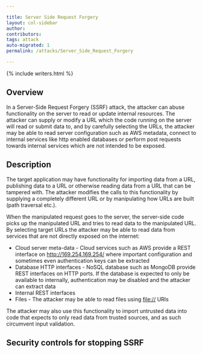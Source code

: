 ```yaml
---

title: Server Side Request Forgery
layout: col-sidebar
author:
contributors:
tags: attack
auto-migrated: 1
permalink: /attacks/Server_Side_Request_Forgery

---
```


{% include writers.html %}

## Overview

In a Server-Side Request Forgery (SSRF) attack, the attacker can abuse
functionality on the server to read or update internal resources. The
attacker can supply or modify a URL which the code running on the
server will read or submit data to, and by carefully selecting the URLs,
the attacker may be able to read server configuration such as AWS
metadata, connect to internal services like http enabled databases or
perform post requests towards internal services which are not intended
to be exposed.

## Description

The target application may have functionality for importing data from a
URL, publishing data to a URL or otherwise reading data from a URL that
can be tampered with. The attacker modifies the calls to this
functionality by supplying a completely different URL or by manipulating
how URLs are built (path traversal etc.).

When the manipulated request goes to the server, the server-side code
picks up the manipulated URL and tries to read data to the manipulated
URL. By selecting target URLs the attacker may be able to read data from
services that are not directly exposed on the internet:

  - Cloud server meta-data - Cloud services such as AWS provide a REST
    interface on <http://169.254.169.254/> where important configuration
    and sometimes even authentication keys can be extracted
  - Database HTTP interfaces - NoSQL database such as MongoDB provide
    REST interfaces on HTTP ports. If the database is expected to only
    be available to internally, authentication may be disabled and the
    attacker can extract data
  - Internal REST interfaces
  - Files - The attacker may be able to read files using <file://> URIs

The attacker may also use this functionality to import untrusted data
into code that expects to only read data from trusted sources, and as
such circumvent input validation.

## Security controls for stopping SSRF
